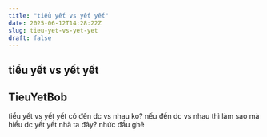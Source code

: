 ```yaml
---
title: "tiểu yết vs yết yết"
date: 2025-06-12T14:28:22Z
slug: tieu-yet-vs-yet-yet
draft: false
---
```


## tiểu yết vs yết yết

## TieuYetBob

tiểu yết vs yết yết có đến dc vs nhau ko?
nếu đến dc vs nhau thì làm sao mà hiểu dc yết yết nhà ta đây?
nhức đầu ghê